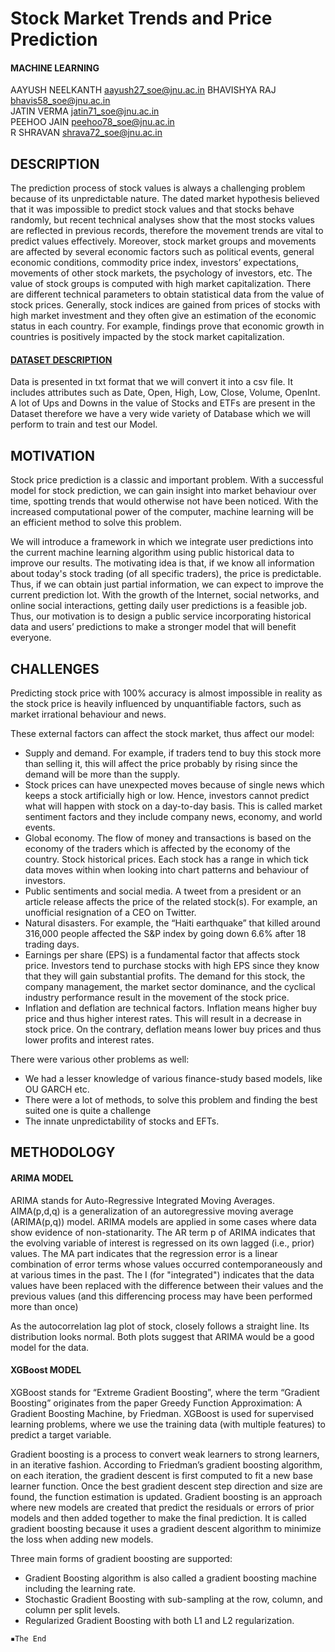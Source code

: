 # Stock Market Trends and Price Prediction

#### MACHINE LEARNING


AAYUSH NEELKANTH  aayush27_soe@jnu.ac.in
BHAVISHYA RAJ  bhavis58_soe@jnu.ac.in <br>
JATIN VERMA  jatin71_soe@jnu.ac.in <br>
PEEHOO JAIN  peehoo78_soe@jnu.ac.in <br>
R SHRAVAN  shrava72_soe@jnu.ac.in <br>


## DESCRIPTION

The prediction process of stock values is always a challenging problem because of its unpredictable nature. The dated market hypothesis believed that it was impossible to predict stock values and that stocks behave randomly, but recent technical analyses show that the most stocks values are reflected in previous records, therefore the movement trends are vital to predict values effectively. Moreover, stock market groups and movements are affected by several economic factors such as political events, general economic conditions, commodity price index, investors’ expectations, movements of other stock markets, the psychology of investors, etc. The value of stock groups is computed with high market capitalization. There are different technical parameters to obtain statistical data from the value of stock prices. Generally, stock indices are gained from prices of stocks with high market investment and they often give an estimation of the economic status in each country. For example, findings prove that economic growth in countries is positively impacted by the stock market capitalization.

<a href = "https://www.kaggle.com/borismarjanovic/price-volume-data-for-all-us-stocks-etfs"><h4>DATASET DESCRIPTION</h4> </a>

Data is presented in txt format that we will convert it into a csv file. It includes attributes such as Date, Open, High, Low, Close, Volume, OpenInt. A lot of Ups and Downs in the value of Stocks and ETFs are present in the Dataset therefore we have a very wide variety of Database which we will perform to train and test our Model.

## MOTIVATION

Stock price prediction is a classic and important problem. With a successful model for stock prediction, we can gain insight into market behaviour over time, spotting trends that would otherwise not have been noticed. With the increased computational power of the computer, machine learning will be an efficient method to solve this problem.

We will introduce a framework in which we integrate user predictions into the current machine learning algorithm using public historical data to improve our results. The motivating idea is that, if we know all information about today's stock trading (of all specific traders), the price is predictable. Thus, if we can obtain just partial information, we can expect to improve the current prediction lot. With the growth of the Internet, social networks, and online social interactions, getting daily user predictions is a feasible job. Thus, our motivation is to design a public service incorporating historical data and users’ predictions to make a stronger model that will benefit everyone.


## CHALLENGES

Predicting stock price with 100% accuracy is almost impossible in reality as the stock price is heavily influenced by unquantifiable factors, such as market irrational behaviour and news.

These external factors can affect the stock market, thus affect our model:

- Supply and demand. For example, if traders tend to buy this stock more than selling it, this will affect the price probably by rising since the demand will be more than the supply.
- Stock prices can have unexpected moves because of single news which keeps a stock artificially high or low. Hence, investors cannot predict what will happen with stock on a day-to-day basis. This is called market sentiment factors and they include company news, economy, and world events.
- Global economy. The flow of money and transactions is based on the economy of the traders which is affected by the economy of the country. Stock historical prices. Each stock has a range in which tick data moves within when looking into chart patterns and behaviour of investors.
- Public sentiments and social media. A tweet from a president or an article release affects the price of the related stock(s). For example, an unofficial resignation of a CEO on Twitter.
- Natural disasters. For example, the “Haiti earthquake” that killed around 316,000 people affected the S&P index by going down 6.6% after 18 trading days.
- Earnings per share (EPS) is a fundamental factor that affects stock price. Investors tend to purchase stocks with high EPS since they know that they will gain substantial profits. The demand for this stock, the company management, the market sector dominance, and the cyclical industry performance result in the movement of the stock price.
- Inflation and deflation are technical factors. Inflation means higher buy price and thus higher interest rates. This will result in a decrease in stock price. On the contrary, deflation means lower buy prices and thus lower profits and interest rates.

There were various other problems as well:

- We had a lesser knowledge of various finance-study based models, like OU GARCH etc.
- There were a lot of methods, to solve this problem and finding the best suited one is quite a challenge
- The innate unpredictability of stocks and EFTs.


## METHODOLOGY

#### ARIMA MODEL

ARIMA stands for Auto-Regressive Integrated Moving Averages. AIMA(p,d,q) is a generalization of an autoregressive moving average (ARIMA(p,q)) model. ARIMA models are applied in some cases where data show evidence of non-stationarity. The AR term p of ARIMA indicates that the evolving variable of interest is regressed on its own lagged (i.e., prior) values. The MA part indicates that the regression error is a linear combination of error terms whose values occurred contemporaneously and at various times in the past. The I (for "integrated") indicates that the data values have been replaced with the difference between their values and the previous values (and this differencing process may have been performed more than once)

As the autocorrelation lag plot of stock, closely follows a straight line. Its distribution looks normal. Both plots suggest that ARIMA would be a good model for the data.

#### XGBoost MODEL

XGBoost stands for “Extreme Gradient Boosting”, where the term “Gradient Boosting” originates from the paper Greedy Function Approximation: A Gradient Boosting Machine, by Friedman. XGBoost is used for supervised learning problems, where we use the training data (with multiple features) to predict a target variable.

Gradient boosting is a process to convert weak learners to strong learners, in an iterative fashion. According to Friedman’s gradient boosting algorithm, on each iteration, the gradient descent is first computed to fit a new base learner function. Once the best gradient descent step direction and size are found, the function estimation is updated. Gradient boosting is an approach where new models are created that predict the residuals or errors of prior models and then added together to make the final prediction. It is called gradient boosting because it uses a gradient descent algorithm to minimize the loss when adding new models.

Three main forms of gradient boosting are supported:

- Gradient Boosting algorithm is also called a gradient boosting machine including the learning rate.
- Stochastic Gradient Boosting with sub-sampling at the row, column, and column per split levels.
- Regularized Gradient Boosting with both L1 and L2 regularization.

```
▪The End
```
